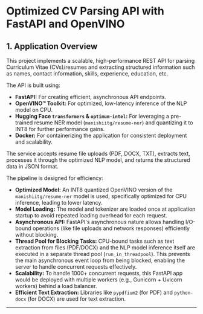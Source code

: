 # Optimized CV Parsing API with FastAPI and OpenVINO

## 1. Application Overview

This project implements a scalable, high-performance REST API for parsing Curriculum Vitae (CVs)/resumes and extracting structured information such as names, contact information, skills, experience, education, etc.

The API is built using:
- **FastAPI:** For creating efficient, asynchronous API endpoints.
- **OpenVINO™ Toolkit:** For optimized, low-latency inference of the NLP model on CPU.
- **Hugging Face `transformers` & `optimum-intel`:** For leveraging a pre-trained resume NER model (`manishiitg/resume-ner`) and quantizing it to INT8 for further performance gains.
- **Docker:** For containerizing the application for consistent deployment and scalability.

The service accepts resume file uploads (PDF, DOCX, TXT), extracts text, processes it through the optimized NLP model, and returns the structured data in JSON format.

The pipeline is designed for efficiency:
- **Optimized Model:** An INT8 quantized OpenVINO version of the `manishiitg/resume-ner` model is used, specifically optimized for CPU inference, leading to lower latency.
- **Model Loading:** The model and tokenizer are loaded once at application startup to avoid repeated loading overhead for each request.
- **Asynchronous API:** FastAPI's asynchronous nature allows handling I/O-bound operations (like file uploads and network responses) efficiently without blocking.
- **Thread Pool for Blocking Tasks:** CPU-bound tasks such as text extraction from files (PDF/DOCX) and the NLP model inference itself are executed in a separate thread pool (`run_in_threadpool`). This prevents the main asynchronous event loop from being blocked, enabling the server to handle concurrent requests effectively.
- **Scalability:** To handle 1000+ concurrent requests, this FastAPI app would be deployed with multiple workers (e.g., Gunicorn + Uvicorn workers) behind a load balancer.
- **Efficient Text Extraction:** Libraries like `pypdfium2` (for PDF) and `python-docx` (for DOCX) are used for text extraction.

---